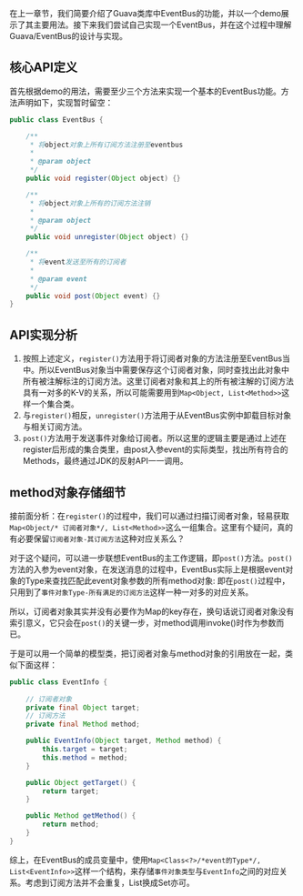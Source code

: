 在上一章节，我们简要介绍了Guava类库中EventBus的功能，并以一个demo展示了其主要用法。接下来我们尝试自己实现一个EventBus，并在这个过程中理解Guava/EventBus的设计与实现。

## 核心API定义

首先根据demo的用法，需要至少三个方法来实现一个基本的EventBus功能。方法声明如下，实现暂时留空：
```java
public class EventBus {

    /**
     * 将object对象上所有订阅方法注册至eventbus
     * 
     * @param object
     */
    public void register(Object object) {}

    /**
     * 将object对象上所有的订阅方法注销
     *
     * @param object
     */
    public void unregister(Object object) {}

    /**
     * 将event发送至所有的订阅者
     *
     * @param event
     */
    public void post(Object event) {}
}
```

## API实现分析

1. 按照上述定义，`register()`方法用于将订阅者对象的方法注册至EventBus当中。所以EventBus对象当中需要保存这个订阅者对象，同时查找出此对象中所有被注解标注的订阅方法。这里订阅者对象和其上的所有被注解的订阅方法具有一对多的K-V的关系，所以可能需要用到`Map<Object, List<Method>>`这样一个集合类。
2. 与`register()`相反，`unregister()`方法用于从EventBus实例中卸载目标对象与相关订阅方法。
3. `post()`方法用于发送事件对象给订阅者。所以这里的逻辑主要是通过上述在register后形成的集合类里，由post入参event的实际类型，找出所有符合的Methods，最终通过JDK的反射API一一调用。

## method对象存储细节

接前面分析：在`register()`的过程中，我们可以通过扫描订阅者对象，轻易获取`Map<Object/* 订阅者对象*/, List<Method>>`这么一组集合。这里有个疑问，真的有必要保留`订阅者对象-其订阅方法`这种对应关系么？

对于这个疑问，可以进一步联想EventBus的主工作逻辑，即`post()`方法。`post()`方法的入参为event对象，在发送消息的过程中，EventBus实际上是根据event对象的Type来查找匹配此event对象参数的所有method对象: 即在`post()`过程中，只用到了`事件对象Type-所有满足的订阅方法`这样一种一对多的对应关系。

所以，订阅者对象其实并没有必要作为Map的key存在，换句话说订阅者对象没有索引意义，它只会在`post()`的关键一步，对method调用invoke()时作为参数而已。

于是可以用一个简单的模型类，把订阅者对象与method对象的引用放在一起，类似下面这样：
```java
public class EventInfo {
    
    // 订阅者对象
    private final Object target;
    // 订阅方法
    private final Method method;

    public EventInfo(Object target, Method method) {
        this.target = target;
        this.method = method;
    }

    public Object getTarget() {
        return target;
    }

    public Method getMethod() {
        return method;
    }
}
```

综上，在EventBus的成员变量中，使用`Map<Class<?>/*event的Type*/, List<EventInfo>>`这样一个结构，来存储`事件对象类型`与`EventInfo`之间的对应关系。考虑到订阅方法并不会重复，List换成Set亦可。


